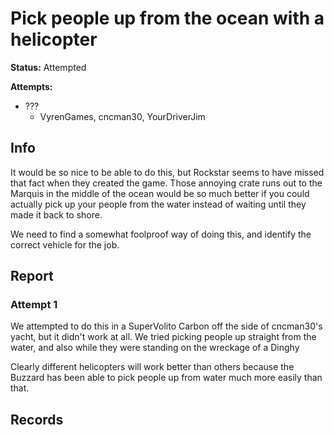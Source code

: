# Pick people up from the ocean with a helicopter

**Status:** <span class="status attempted">Attempted</span>

**Attempts:** 
* ???
    * <span>VyrenGames</span>, <span>cncman30</span>, <span>YourDriverJim</span>


## Info
It would be so nice to be able to do this, but Rockstar seems to have missed that fact when they created the game. Those annoying crate runs out to the Marquis in the middle of the ocean would be so much better if you could actually pick up your people from the water instead of waiting until they made it back to shore. 

We need to find a somewhat foolproof way of doing this, and identify the correct vehicle for the job. 

## Report
### Attempt 1
We attempted to do this in a SuperVolito Carbon off the side of <span>cncman30</span>'s yacht, but it didn't work at all. We tried picking people up straight from the water, and also while they were standing on the wreckage of a Dinghy 

Clearly different helicopters will work better than others because the Buzzard has been able to pick people up from water much more easily than that. 

## Records

